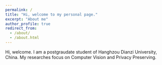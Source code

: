 ```yaml
---
permalink: /
title: "Hi, welcome to my personal page."
excerpt: "About me"
author_profile: true
redirect_from: 
  - /about/
  - /about.html
---
```


 Hi, welcome. I am a postgraudate student of Hanghzou Dianzi University, China. My researches focus on Computer Vision and Privacy Preserving.